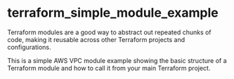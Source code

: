 # terraform_simple_module_example

Terraform modules are a good way to abstract out repeated chunks of code, making it reusable across other Terraform projects and configurations. 

This is a simple AWS VPC module example showing the basic structure of a Terraform module and how to call it from your main Terraform project. 
